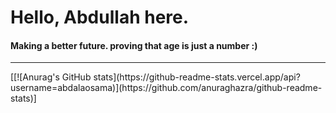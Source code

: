# <b>Hello, Abdullah here.</b> <br>
#### Making a better future. proving that age is just a number :)
<hr>
[[![Anurag's GitHub stats](https://github-readme-stats.vercel.app/api?username=abdalaosama)](https://github.com/anuraghazra/github-readme-stats)]

